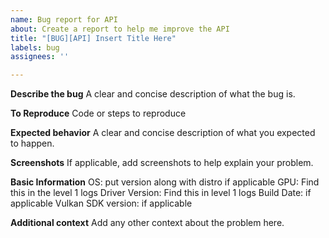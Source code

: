 ```yaml
---
name: Bug report for API
about: Create a report to help me improve the API
title: "[BUG][API] Insert Title Here"
labels: bug
assignees: ''

---
```


**Describe the bug**
A clear and concise description of what the bug is.

**To Reproduce**
Code or steps to reproduce

**Expected behavior**
A clear and concise description of what you expected to happen.

**Screenshots**
If applicable, add screenshots to help explain your problem.

**Basic Information**
OS: put version along with distro if applicable
GPU: Find this in the level 1 logs
Driver Version: Find this in level 1 logs
Build Date: if applicable
Vulkan SDK version: if applicable

**Additional context**
Add any other context about the problem here.
